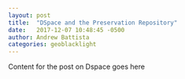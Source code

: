 ```yaml
---
layout: post
title:  "DSpace and the Preservation Repository"
date:   2017-12-07 10:48:45 -0500
author: Andrew Battista
categories: geoblacklight
---
```


Content for the post on Dspace goes here
